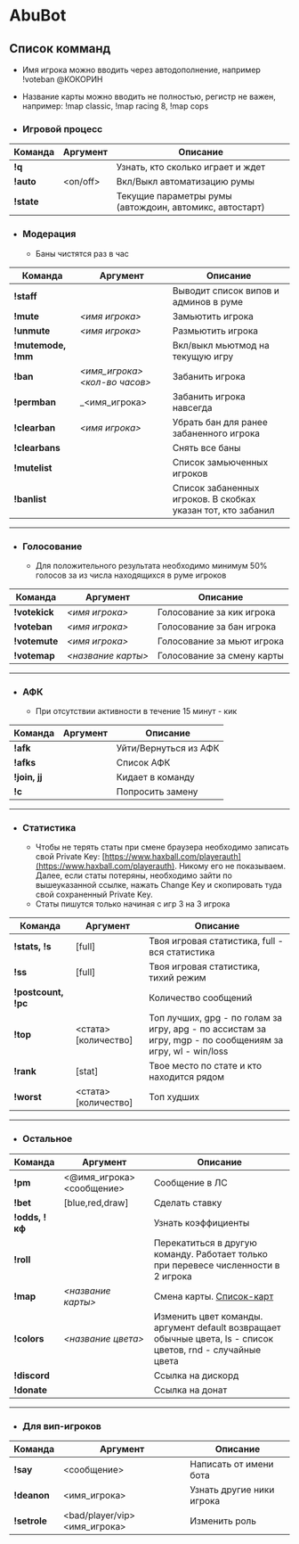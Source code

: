 # AbuBot

## Список комманд
 * Имя игрока можно вводить через автодополнение, например !voteban @КОКОРИН
 * Название карты можно вводить не полностью, регистр не важен, например: !map classic, !map racing 8, !map cops
 
* ###  Игровой процесс

| Команда       | Аргумент      | Описание |
| ------------- | ------------- |----------|
| **!q**  |   | Узнать, кто сколько играет и ждет         |
| **!auto**  | <on/off>  | Вкл/Выкл автоматизацию румы         |
| **!state**  |   | Текущие параметры румы (автождоин, автомикс, автостарт)         |
 
* ###  Модерация
  * Баны чистятся раз в час

| Команда       | Аргумент      | Описание |
| ------------- | ------------- |----------|
| **!staff**  |   | Выводит список випов и админов в руме         |
| **!mute**  | _<имя игрока>_  | Замьютить игрока         |
| **!unmute**  | _<имя игрока>_  | Размьютить игрока         |
| **!mutemode, !mm**  |   | Вкл/выкл мьютмод на текущую игру   |
| **!ban**  | _<имя_игрока> <кол-во часов>_  | Забанить игрока         |
| **!permban**  | _<имя_игрока>  | Забанить игрока навсегда        |
| **!clearban**  | _<имя игрока>_  | Убрать бан для ранее забаненного игрока         |
| **!clearbans**  |   | Снять все баны         |
| **!mutelist**  |   | Список замьюченных игроков         |
| **!banlist**  |   | Список забаненных игроков. В скобках указан тот, кто забанил        |

***

* ###  Голосование
  * Для положительного результата необходимо минимум 50% голосов за из числа находящихся в руме игроков

| Команда       | Аргумент      | Описание |
| ------------- | ------------- |----------|
| **!votekick**  | _<имя игрока>_  | Голосование за кик игрока         |
| **!voteban**  | _<имя игрока>_  | Голосование за бан игрока         |
| **!votemute**  | _<имя игрока>_  | Голосование за мьют игрока         |
| **!votemap**  | _<название карты>_  | Голосование за смену карты         |

***

* ###  АФК
  * При отсутствии активности в течение 15 минут - кик

| Команда       | Аргумент      | Описание |
| ------------- | ------------- |----------|
| **!afk**  |  | Уйти/Вернуться из АФК |
| **!afks**  |  | Список АФК |
| **!join, jj**  |   | Кидает в команду        |
| **!c**  |   | Попросить замену  |

***

* ###  Статистика
  * Чтобы не терять статы при смене браузера необходимо записать свой Private Key: [https://www.haxball.com/playerauth](https://www.haxball.com/playerauth). Никому его не показываем. Далее, если статы потеряны, необходимо зайти по вышеуказанной ссылке, нажать Change Key и скопировать туда свой сохраненный Private Key.
  * Статы пишутся только начиная с игр 3 на 3 игрока

| Команда       | Аргумент      | Описание |
| ------------- | ------------- |----------|
| **!stats, !s**  | [full]  | Твоя игровая статистика, full - вся статистика  |
| **!ss**  | [full]  | Твоя игровая статистика, тихий режим  |
| **!postcount, !pc**  |   | Количество сообщений        |
| **!top**  | <стата> [количество] | Топ лучших, gpg - по голам за игру, apg - по ассистам за игру, mgp - по сообщениям за игру, wl - win/loss |
| **!rank**  | [stat]  | Твое место по стате и кто находится рядом  |
| **!worst**  | <стата> [количество] | Топ худших |

***

* ###  Остальное
| Команда       | Аргумент      | Описание |
| ------------- | ------------- |----------|
| **!pm**  | <@имя_игрока> <сообщение>  | Сообщение в ЛС       |
| **!bet**  | [blue,red,draw]  | Сделать ставку       |
| **!odds, !кф**  |  | Узнать коэффициенты       |
| **!roll**  |   | Перекатиться в другую команду. Работает только при перевесе численности в 2 игрока       |
| **!map**  | _<название карты>_  | Смена карты. [Список-карт](https://github.com/syrnique/AbuBot/wiki/Список-карт)         |
| **!colors**  | _<название цвета>_  | Изменить цвет команды. аргумент default возвращает обычные цвета, ls - список цветов, rnd - случайные цвета        |
| **!discord**  |   | Ссылка на дискорд         |
| **!donate**  |   | Ссылка на донат         |

***

* ###  Для вип-игроков
| Команда       | Аргумент      | Описание |
| ------------- | ------------- |----------|
| **!say**  | <сообщение>  | Написать от имени бота      |
| **!deanon**  | <имя_игрока> | Узнать другие ники игрока       |
| **!setrole**  | <bad/player/vip> <имя_игрока> | Изменить роль      |
